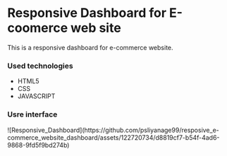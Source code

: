 <h1>Responsive Dashboard for E-coomerce web site</h1>
<p>This is a responsive dashboard for e-commerce website.</p>
<h3>Used technologies</h3>
<ul>
  <li>HTML5</li>
  <li>CSS</li>
  <li>JAVASCRIPT</li>
</ul>

<h3>Usre interface</h3>
![Responsive_Dashboard](https://github.com/psliyanage99/resposive_e-commerce_website_dashboard/assets/122720734/d8819cf7-b54f-4ad6-9868-9fd5f9bd274b)
